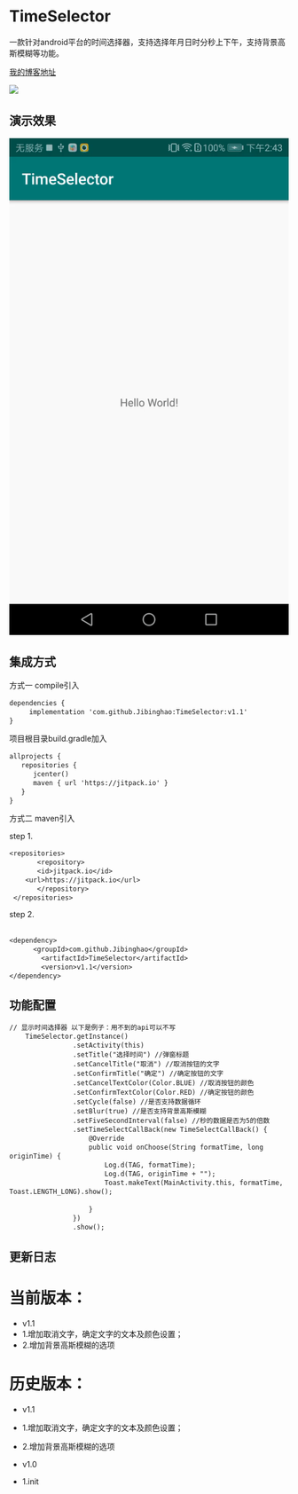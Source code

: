 # TimeSelector
   一款针对android平台的时间选择器，支持选择年月日时分秒上下午，支持背景高斯模糊等功能。<br> 

  [我的博客地址](https://www.jibinghao.com) 
  
[![](https://jitpack.io/v/Jibinghao/TimeSelector.svg)](https://jitpack.io/#Jibinghao/TimeSelector)
  
## 演示效果

![image](https://github.com/Jibinghao/TimeSelector/blob/master/example/example.gif)



## 集成方式

方式一 compile引入

```
dependencies {
     implementation 'com.github.Jibinghao:TimeSelector:v1.1'
}

```

项目根目录build.gradle加入

```
allprojects {
   repositories {
      jcenter()
      maven { url 'https://jitpack.io' }
   }
}
```

方式二 maven引入

step 1.
```
<repositories>
       <repository>
       <id>jitpack.io</id>
	<url>https://jitpack.io</url>
       </repository>
 </repositories>
```
step 2.
```

<dependency>
      <groupId>com.github.Jibinghao</groupId>
	    <artifactId>TimeSelector</artifactId>
	    <version>v1.1</version> 
</dependency>

```
## 功能配置
```
// 显示时间选择器 以下是例子：用不到的api可以不写
    TimeSelector.getInstance()
                .setActivity(this)
                .setTitle("选择时间") //弹窗标题
                .setCancelTitle("取消") //取消按钮的文字
                .setConfirmTitle("确定") //确定按钮的文字
                .setCancelTextColor(Color.BLUE) //取消按钮的颜色
                .setConfirmTextColor(Color.RED) //确定按钮的颜色
                .setCycle(false) //是否支持数据循环
                .setBlur(true) //是否支持背景高斯模糊
                .setFiveSecondInterval(false) //秒的数据是否为5的倍数
                .setTimeSelectCallBack(new TimeSelectCallBack() {
                    @Override
                    public void onChoose(String formatTime, long originTime) {
                        Log.d(TAG, formatTime);
                        Log.d(TAG, originTime + "");
                        Toast.makeText(MainActivity.this, formatTime, Toast.LENGTH_LONG).show();

                    }
                })
                .show();
``` 

## 更新日志

# 当前版本：
* v1.1
* 1.增加取消文字，确定文字的文本及颜色设置；
* 2.增加背景高斯模糊的选项

# 历史版本：
* v1.1
* 1.增加取消文字，确定文字的文本及颜色设置；
* 2.增加背景高斯模糊的选项

* v1.0
* 1.init


